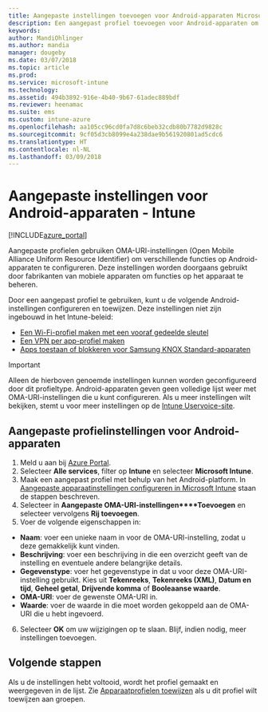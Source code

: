 ```yaml
---
title: Aangepaste instellingen toevoegen voor Android-apparaten Microsoft Intune - Azure | Microsoft Docs
description: Een aangepast profiel toevoegen voor Android-apparaten om een Wi-Fi-profiel te maken met een vooraf gedeelde sleutel, per app een VPN-profiel maken of apps toestemming geven/blokkeren voor Samsung Knox Standard-apparaten in Microsoft Intune
keywords: 
author: MandiOhlinger
ms.author: mandia
manager: dougeby
ms.date: 03/07/2018
ms.topic: article
ms.prod: 
ms.service: microsoft-intune
ms.technology: 
ms.assetid: 494b3892-916e-4b40-9b67-61adec889bdf
ms.reviewer: heenamac
ms.suite: ems
ms.custom: intune-azure
ms.openlocfilehash: aa105cc96cd0fa7d8c6beb32cdb80b7782d9828c
ms.sourcegitcommit: 9cf05d3cb8099e4a238dae9b561920801ad5cdc6
ms.translationtype: HT
ms.contentlocale: nl-NL
ms.lasthandoff: 03/09/2018
---
```

# <a name="custom-settings-for-android-devices---intune"></a>Aangepaste instellingen voor Android-apparaten - Intune

[!INCLUDE[azure_portal](./includes/azure_portal.md)]

Aangepaste profielen gebruiken OMA-URI-instellingen (Open Mobile Alliance Uniform Resource Identifier) om verschillende functies op Android-apparaten te configureren. Deze instellingen worden doorgaans gebruikt door fabrikanten van mobiele apparaten om functies op het apparaat te beheren.

Door een aangepast profiel te gebruiken, kunt u de volgende Android-instellingen configureren en toewijzen. Deze instellingen niet zijn ingebouwd in het Intune-beleid:

- [Een Wi-Fi-profiel maken met een vooraf gedeelde sleutel](/intune/wi-fi-profile-shared-key)
- [Een VPN per app-profiel maken](/intune/android-pulse-secure-per-app-vpn)
- [Apps toestaan of blokkeren voor Samsung KNOX Standard-apparaten](/intune/samsung-knox-apps-allow-block)

>[!IMPORTANT]
> Alleen de hierboven genoemde instellingen kunnen worden geconfigureerd door dit profieltype. Android-apparaten geven geen volledige lijst weer met OMA-URI-instellingen die u kunt configureren. Als u meer instellingen wilt bekijken, stemt u voor meer instellingen op de [Intune Uservoice-site](https://microsoftintune.uservoice.com/forums/291681-ideas).

## <a name="custom-profile-settings-for-android-devices"></a>Aangepaste profielinstellingen voor Android-apparaten

1. Meld u aan bij [Azure Portal](https://portal.azure.com). 
2. Selecteer **Alle services**, filter op **Intune** en selecteer **Microsoft Intune**.
3. Maak een aangepast profiel met behulp van het Android-platform. In [Aangepaste apparaatinstellingen configureren in Microsoft Intune](custom-settings-configure.md) staan de stappen beschreven.
4. Selecteer in **Aangepaste OMA-URI-instellingen****Toevoegen** en selecteer vervolgens **Rij toevoegen**.
5. Voer de volgende eigenschappen in:

  - **Naam**: voer een unieke naam in voor de OMA-URI-instelling, zodat u deze gemakkelijk kunt vinden.
  - **Beschrijving**: voer een beschrijving in die een overzicht geeft van de instelling en eventuele andere belangrijke details.
  - **Gegevenstype**: voer het gegevenstype in dat u voor deze OMA-URI-instelling gebruikt. Kies uit **Tekenreeks**, **Tekenreeks (XML)**, **Datum en tijd**, **Geheel getal**, **Drijvende komma** of **Booleaanse waarde**.
  - **OMA-URI**: voer de gewenste OMA-URI in.
  - **Waarde**: voer de waarde in die moet worden gekoppeld aan de OMA-URI die u hebt ingevoerd.

6. Selecteer **OK** om uw wijzigingen op te slaan. Blijf, indien nodig, meer instellingen toevoegen.

## <a name="next-steps"></a>Volgende stappen

Als u de instellingen hebt voltooid, wordt het profiel gemaakt en weergegeven in de lijst. Zie [Apparaatprofielen toewijzen](device-profile-assign.md) als u dit profiel wilt toewijzen aan groepen.
